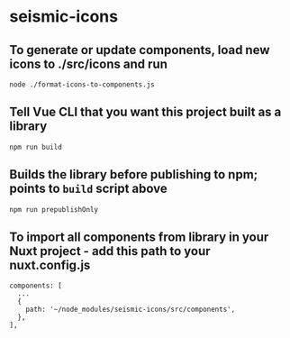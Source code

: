 # seismic-icons

## To generate or update components, load new icons to ./src/icons and run
```
node ./format-icons-to-components.js
```


## Tell Vue CLI that you want this project built as a library

```
npm run build
```

## Builds the library before publishing to npm; points to `build` script above

```
npm run prepublishOnly
```

## To import all components from library in your Nuxt project - add this path to your nuxt.config.js

```
components: [
  ...
  {
    path: '~/node_modules/seismic-icons/src/components',
  },
],
```
